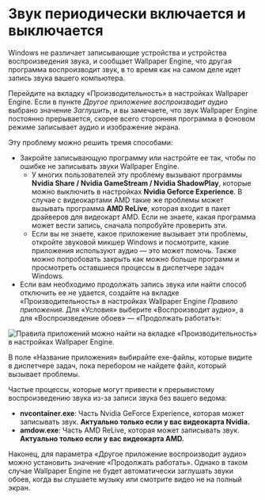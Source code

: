 # Звук периодически включается и выключается

Windows не различает записывающие устройства и устройства воспроизведения звука, и сообщает Wallpaper Engine, что другая программа воспроизводит звук, в то время как на самом деле идет запись звука вашего компьютера.

Перейдите на вкладку «Производительность» в настройках Wallpaper Engine. Если в пункте *Другое приложение воспроизводит аудио* выбрано значение *Заглушить*, и вы замечаете, что звук Wallpaper Engine постоянно прерывается, скорее всего сторонняя программа в фоновом режиме записывает аудио и изображение экрана.

Эту проблему можно решить тремя способами:

* Закройте записывающую программу или настройте ее так, чтобы по ошибке не записывать звуки Wallpaper Engine.
    * У многих пользователей эту проблему вызывают программы **Nvidia Share / Nvidia GameStream / Nvidia ShadowPlay**, которые можно выключить в настройках **Nvidia Geforce Experience**. В случае с видеокартами AMD такие же проблемы может вызывать программа **AMD ReLive**, которая входит в пакет драйверов для видеокарт AMD. Если не знаете, какая программа может вести запись, сначала попробуйте проверить эти.
    * Если вы не знаете, какое приложение вызывает эти проблемы, откройте звуковой микшер Windows и посмотрите, какие приложения используют аудио — это может помочь. Также можно попробовать закрыть как можно больше программ и просмотреть оставшиеся процессы в диспетчере задач Windows.
* Если вам необходимо продолжать запись звука или найти способ отключить ее не удается, создайте на вкладке «Производительность» в настройках Wallpaper Engine *Правило приложения*. Для «Условия» выберите «Воспроизводит аудио», а для «Воспроизведение обоев» — «Продолжать работать»:

![Правила приложений можно найти на вкладке «Производительность» в настройках Wallpaper Engine.](./applicationrule.png)

В поле «Название приложения» выбирайте exe-файлы, которые видите в диспетчере задач, пока перебором не найдете файл, который вызывает проблемы.

Частые процессы, которые могут привести к прерывистому воспроизведению звука из-за записи звука без вашего ведома:

* **nvcontainer.exe**: Часть Nvidia GeForce Experience, которая может записывать звук. **Актуально только если у вас видеокарта Nvidia.**
* **amdow.exe**: Часть AMD ReLive, которая может записывать звук. **Актуально только если у вас видеокарта AMD.**

Наконец, для параметра «Другое приложение воспроизводит аудио» можно установить значение «Продолжать работать». Однако в таком случае Wallpaper Engine не будет автоматически заглушать звуки обоев, когда вы слушаете музыку или смотрите видео не на полный экран.
